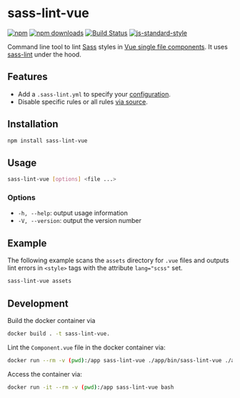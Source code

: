 # sass-lint-vue

[![npm](https://img.shields.io/npm/v/sass-lint-vue.svg?style=flat-square)](https://www.npmjs.com/package/sass-lint-vue)
[![npm downloads](https://img.shields.io/npm/dt/sass-lint-vue.svg?style=flat-square)](https://www.npmjs.com/package/sass-lint-vue)
[![Build Status](https://img.shields.io/travis/sourceboat/sass-lint-vue.svg?style=flat-square)](https://travis-ci.org/sourceboat/sass-lint-vue)
[![js-standard-style](https://img.shields.io/badge/code%20style-standard-brightgreen.svg?style=flat-square)](http://standardjs.com/)

Command line tool to lint [Sass](https://github.com/sass/sass) styles in [Vue single file components](https://vuejs.org/v2/guide/single-file-components.html). It uses [sass-lint](https://github.com/sasstools/sass-lint) under the hood.

## Features

* Add a `.sass-lint.yml` to specify your [configuration](https://github.com/sasstools/sass-lint#configuring).
* Disable specific rules or all rules [via source](https://github.com/sasstools/sass-lint#disabling-linters-via-source).

## Installation

```bash
npm install sass-lint-vue
```

## Usage

```bash
sass-lint-vue [options] <file ...>
```

### Options

* `-h, --help`: output usage information
* `-V, --version`: output the version number

## Example

The following example scans the `assets` directory for `.vue` files and outputs lint errors in `<style>` tags with the attribute `lang="scss"` set.

```bash
sass-lint-vue assets
```

## Development

Build the docker container via

```bash
docker build . -t sass-lint-vue.
```

Lint the `Component.vue` file in the docker container via:

```bash
docker run --rm -v (pwd):/app sass-lint-vue ./app/bin/sass-lint-vue ./app/test/Component.vue
```

Access the container via:

```bash
docker run -it --rm -v (pwd):/app sass-lint-vue bash
```
